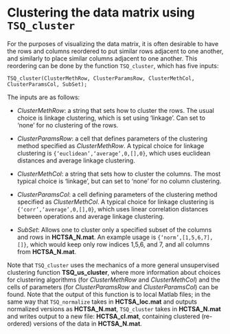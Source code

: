 # Clustering the data matrix using `TSQ_cluster`
<!--{#sec:clustering}-->

For the purposes of visualizing the data matrix, it is often desirable to have the rows and columns reordered to put similar rows adjacent to one another, and similarly to place similar columns adjacent to one another.
This reordering can be done by the function `TSQ_cluster`, which has five inputs:

    TSQ_cluster(ClusterMethRow, ClusterParamsRow, ClusterMethCol, ClusterParamsCol, SubSet);

The inputs are as follows:

-   *ClusterMethRow*: a string that sets how to cluster the rows. The usual choice is linkage clustering, which is set using ‘linkage’. Can set to ‘none’ for no clustering of the rows.

-   *ClusterParamsRow*: a cell that defines parameters of the clustering method specified as *ClusterMethRow*. A typical choice for linkage clustering is `{‘euclidean’,‘average’,0,[],0}`, which uses euclidean distances and average linkage clustering.

-   *ClusterMethCol*: a string that sets how to cluster the columns. The most typical choice is ‘linkage’, but can set to ‘none’ for no column clustering.

-   *ClusterParamsCol*: a cell defining parameters of the clustering method specified as *ClusterMethCol*. A typical choice for linkage clustering is `{‘corr’,‘average’,0,[],0}`, which uses linear correlation distances between operations and average linkage clustering.

-   *SubSet*: Allows one to cluster only a specified subset of the columns and rows in **HCTSA\_N.mat**. An example usage is `{‘norm’,[1,5,6,7],[]}`, which would keep only row indices 1,5,6, and 7, and all columns from **HCTSA\_N.mat**.

Note that `TSQ_cluster` uses the mechanics of a more general unsupervised clustering function **TSQ_us_cluster**, where more information about choices for clustering algorithms (for *ClusterMethRow* and *ClusterMethCol*) and the cells of parameters (for *ClusterParamsRow* and *ClusterParamsCol*) can be found.
Note that the output of this function is to local Matlab files; in the same way that `TSQ_normalize` takes in **HCTSA_loc.mat** and outputs normalized versions as **HCTSA\_N.mat**, `TSQ_cluster` takes in **HCTSA\_N.mat** and writes output to a new file: **HCTSA\_cl.mat**, containing clustered (re-ordered) versions of the data in **HCTSA\_N.mat**.